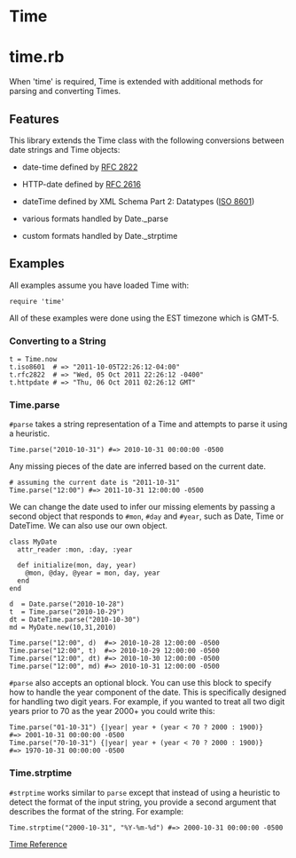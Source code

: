 # Time

# time.rb

When 'time' is required, Time is extended with additional methods for parsing
and converting Times.

## Features

This library extends the Time class with the following conversions between
date strings and Time objects:

*   date-time defined by [RFC 2822](http://www.ietf.org/rfc/rfc2822.txt)
*   HTTP-date defined by [RFC 2616](http://www.ietf.org/rfc/rfc2616.txt)
*   dateTime defined by XML Schema Part 2: Datatypes ([ISO
    8601](http://www.iso.org/iso/date_and_time_format))

*   various formats handled by Date._parse
*   custom formats handled by Date._strptime


## Examples

All examples assume you have loaded Time with:

    require 'time'

All of these examples were done using the EST timezone which is GMT-5.

### Converting to a String

    t = Time.now
    t.iso8601  # => "2011-10-05T22:26:12-04:00"
    t.rfc2822  # => "Wed, 05 Oct 2011 22:26:12 -0400"
    t.httpdate # => "Thu, 06 Oct 2011 02:26:12 GMT"

### Time.parse

`#parse` takes a string representation of a Time and attempts to parse it using
a heuristic.

    Time.parse("2010-10-31") #=> 2010-10-31 00:00:00 -0500

Any missing pieces of the date are inferred based on the current date.

    # assuming the current date is "2011-10-31"
    Time.parse("12:00") #=> 2011-10-31 12:00:00 -0500

We can change the date used to infer our missing elements by passing a second
object that responds to `#mon`, `#day` and `#year`, such as Date, Time or DateTime.
We can also use our own object.

    class MyDate
      attr_reader :mon, :day, :year

      def initialize(mon, day, year)
        @mon, @day, @year = mon, day, year
      end
    end

    d  = Date.parse("2010-10-28")
    t  = Time.parse("2010-10-29")
    dt = DateTime.parse("2010-10-30")
    md = MyDate.new(10,31,2010)

    Time.parse("12:00", d)  #=> 2010-10-28 12:00:00 -0500
    Time.parse("12:00", t)  #=> 2010-10-29 12:00:00 -0500
    Time.parse("12:00", dt) #=> 2010-10-30 12:00:00 -0500
    Time.parse("12:00", md) #=> 2010-10-31 12:00:00 -0500

`#parse` also accepts an optional block. You can use this block to specify how
to handle the year component of the date. This is specifically designed for
handling two digit years. For example, if you wanted to treat all two digit
years prior to 70 as the year 2000+ you could write this:

    Time.parse("01-10-31") {|year| year + (year < 70 ? 2000 : 1900)}
    #=> 2001-10-31 00:00:00 -0500
    Time.parse("70-10-31") {|year| year + (year < 70 ? 2000 : 1900)}
    #=> 1970-10-31 00:00:00 -0500

### Time.strptime

`#strptime` works similar to `parse` except that instead of using a heuristic to
detect the format of the input string, you provide a second argument that
describes the format of the string. For example:

    Time.strptime("2000-10-31", "%Y-%m-%d") #=> 2000-10-31 00:00:00 -0500

[Time Reference](https://ruby-doc.org/stdlib-2.5.0/libdoc/time/rdoc/Time.html)